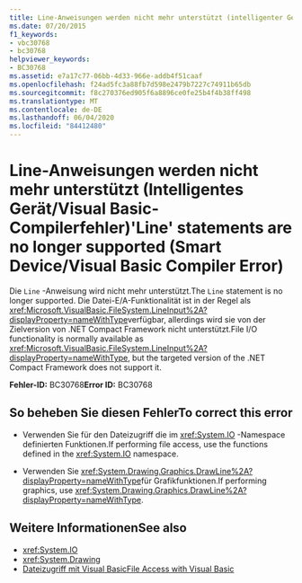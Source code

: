 ```yaml
---
title: Line-Anweisungen werden nicht mehr unterstützt (intelligenter Geräte Visual Basic Compilerfehler)
ms.date: 07/20/2015
f1_keywords:
- vbc30768
- bc30768
helpviewer_keywords:
- BC30768
ms.assetid: e7a17c77-06bb-4d33-966e-addb4f51caaf
ms.openlocfilehash: f24ad5fc3a88fb7d598e2479b7227c74911b65db
ms.sourcegitcommit: f8c270376ed905f6a8896ce0fe25b4f4b38ff498
ms.translationtype: MT
ms.contentlocale: de-DE
ms.lasthandoff: 06/04/2020
ms.locfileid: "84412480"
---
```

# <a name="line-statements-are-no-longer-supported-smart-devicevisual-basic-compiler-error"></a><span data-ttu-id="feb1d-102">Line-Anweisungen werden nicht mehr unterstützt (Intelligentes Gerät/Visual Basic-Compilerfehler)</span><span class="sxs-lookup"><span data-stu-id="feb1d-102">'Line' statements are no longer supported (Smart Device/Visual Basic Compiler Error)</span></span>
<span data-ttu-id="feb1d-103">Die `Line` -Anweisung wird nicht mehr unterstützt.</span><span class="sxs-lookup"><span data-stu-id="feb1d-103">The `Line` statement is no longer supported.</span></span> <span data-ttu-id="feb1d-104">Die Datei-E/A-Funktionalität ist in der Regel als <xref:Microsoft.VisualBasic.FileSystem.LineInput%2A?displayProperty=nameWithType>verfügbar, allerdings wird sie von der Zielversion von .NET Compact Framework nicht unterstützt.</span><span class="sxs-lookup"><span data-stu-id="feb1d-104">File I/O functionality is normally available as <xref:Microsoft.VisualBasic.FileSystem.LineInput%2A?displayProperty=nameWithType>, but the targeted version of the .NET Compact Framework does not support it.</span></span>  
  
 <span data-ttu-id="feb1d-105">**Fehler-ID:** BC30768</span><span class="sxs-lookup"><span data-stu-id="feb1d-105">**Error ID:** BC30768</span></span>  
  
## <a name="to-correct-this-error"></a><span data-ttu-id="feb1d-106">So beheben Sie diesen Fehler</span><span class="sxs-lookup"><span data-stu-id="feb1d-106">To correct this error</span></span>  
  
- <span data-ttu-id="feb1d-107">Verwenden Sie für den Dateizugriff die im <xref:System.IO> -Namespace definierten Funktionen.</span><span class="sxs-lookup"><span data-stu-id="feb1d-107">If performing file access, use the functions defined in the <xref:System.IO> namespace.</span></span>  
  
- <span data-ttu-id="feb1d-108">Verwenden Sie <xref:System.Drawing.Graphics.DrawLine%2A?displayProperty=nameWithType>für Grafikfunktionen.</span><span class="sxs-lookup"><span data-stu-id="feb1d-108">If performing graphics, use <xref:System.Drawing.Graphics.DrawLine%2A?displayProperty=nameWithType>.</span></span>  
  
## <a name="see-also"></a><span data-ttu-id="feb1d-109">Weitere Informationen</span><span class="sxs-lookup"><span data-stu-id="feb1d-109">See also</span></span>

- <xref:System.IO>
- <xref:System.Drawing>
- [<span data-ttu-id="feb1d-110">Dateizugriff mit Visual Basic</span><span class="sxs-lookup"><span data-stu-id="feb1d-110">File Access with Visual Basic</span></span>](../developing-apps/programming/drives-directories-files/file-access.md)
